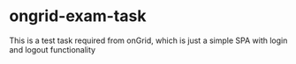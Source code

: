 # ongrid-exam-task
This is a test task required from onGrid, which is just a simple SPA with login and logout functionality
